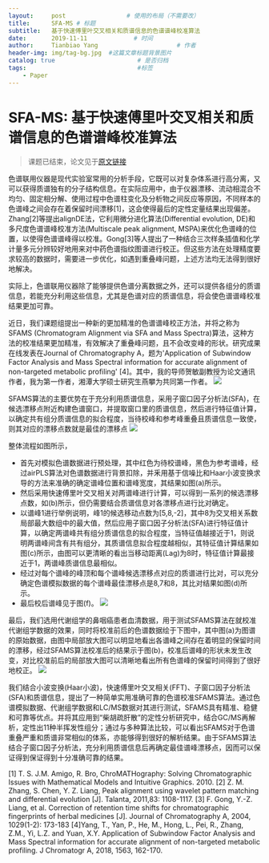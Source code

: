 ```yaml
---
layout:     post                 # 使用的布局（不需要改）
title:      SFA-MS # 标题 
subtitle:   基于快速傅里叶交叉相关和质谱信息的色谱谱峰校准算法
date:       2019-11-11             # 时间
author:     Tianbiao Yang                      # 作者
header-img: img/tag-bg.jpg  #这篇文章标题背景图片
catalog: true                       # 是否归档
tags:                               #标签
    - Paper
---
```


# SFA-MS: 基于快速傅里叶交叉相关和质谱信息的色谱谱峰校准算法

> 课题已结束，论文见于[原文链接](https://doi.org/10.1016/j.chroma.2018.05.071)

色谱联用仪器是现代实验室常用的分析手段，它既可以对复杂体系进行高分离，又可以获得质谱独有的分子结构信息。在实际应用中，由于仪器漂移、流动相混合不均匀、固定相分解、使用过程中色谱柱变化及分析物之间反应等原因，不同样本的色谱峰之间会存在着保留时间漂移[1]，这会使得最后的定性定量结果出现偏差。Zhang[2]等提出alignDE法，它利用微分进化算法(Differential evolution, DE)和多尺度色谱谱峰校准方法(Multiscale peak alignment, MSPA)来优化色谱峰的位置，以使得色谱谱峰得以校准。Gong[3]等人提出了一种结合三次样条插值和化学计量多元分辨较好地用来对中药色谱指纹图谱进行校正。但这些方法在处理精度要求较高的数据时，需要进一步优化，如遇到重叠峰问题，上述方法均无法得到很好地解决。

实际上，色谱联用仪器除了能够提供色谱分离数据之外，还可以提供各组分的质谱信息，若能充分利用这些信息，尤其是色谱对应的质谱信息，将会使色谱谱峰校准结果更加可靠。

近日，我们课题组提出一种新的更加精准的色谱谱峰校正方法，并将之称为SFAMS (Chromatogram Alignment via SFA and Mass Spectra)算法，这种方法的校准结果更加精准，有效解决了重叠峰问题，且不会改变峰的形状。研究成果在线发表在Journal of Chromatography A，题为'Application of Subwindow Factor Analysis and Mass Spectral information for accurate alignment of non-targeted metabolic profiling' [4]。其中，我的导师贺敏副教授为论文通讯作者，我为第一作者，湘潭大学硕士研究生燕攀为共同第一作者。
![](https://tva1.sinaimg.cn/large/008eGmZEgy1gpj1dc7605j30or0cj76w.jpg)

SFAMS算法的主要优势在于充分利用质谱信息，采用子窗口因子分析法(SFA)，在候选漂移点附近构建色谱窗口，并提取窗口里的质谱信息，然后进行特征值计算，以确定共有组分质谱信息的拟合程度，当待校峰和参考峰重叠且质谱信息一致使，则其对应的漂移点数就是最佳的漂移点
![](https://tva1.sinaimg.cn/large/008eGmZEgy1gpj1c5nbztj31aa0t0gsg.jpg)

整体流程如图所示，

* 首先对模拟色谱数据进行预处理，其中红色为待校谱峰，黑色为参考谱峰，经过airPLS算法对色谱数据进行背景扣除，并釆用基于信噪比和Haar小波变换求导的方法来准确的确定谱峰位置和谱峰宽度，其结果如图(a)所示。
* 然后采用快速傅里叶交叉相关对两谱峰进行计算，可以得到一系列的候选漂移点数，如(b)所示，但仍需要结合质谱信息对各漂移点进行比对确定。
* 以谱峰1进行举例说明，峰1的候选移动点数为[5,8,-2]，其中8为交叉相关系数局部最大数组中的最大值，然后应用子窗口因子分析法(SFA)进行特征值计算，以确定两谱峰共有组分质谱信息的拟合程度，当特征值越接近于1，则说明两谱峰间含有共有组分，其质谱信息拟合程度越相似，其特征值计算结果如图(c)所示，由图可以更清晰的看出当移动距离(Lag)为8时，特征值计算最接近于1，两谱峰质谱信息最相似。
* 经过对每个谱峰的峰顶和每个谱峰候选漂移点对应的质谱进行比对，可以充分确定色谱模拟数据的每个谱峰最佳漂移点是8,7和8，其比对结果如图(d)所示。
* 最后校后谱峰见于图(f)。
![](https://tva1.sinaimg.cn/large/008eGmZEly1gpj1m0bufcj31q20ssqf4.jpg)

最后，我们选用代谢组学的鼻咽癌患者血清数据，用于测试SFAMS算法在就校准代谢组学数据的效果，同时将校准前后的色谱数据绘于下图中，其中图(a)为图谱的原始数据，由图中局部放大图可以明显地看出各谱峰之间存在着明显的保留时间的漂移，经过SFAMS算法校准后的结果示于图(b)，校准后谱峰的形状未发生改变，对比校准前后的局部放大图可以清晰地看出所有色谱峰的保留时间得到了很好地校正。
![](https://tva1.sinaimg.cn/large/008eGmZEgy1gpj1ozzg0pj31hm0g1gso.jpg)

我们结合小波变换(Haar小波)，快速傅里叶交叉相关(FFT)、子窗口因子分析法(SFA)和质谱信息，提出了一种简单实用准确可靠的色谱校准SFAMS算法。通过色谱模拟数据、代谢组学数据和LC/MS数据对其进行测试，SFAMS具有精准、稳健和可靠等优点。并将其应用到“柴胡疏肝散”的定性分析研究中，结合GC/MS再解析，定性出11种半挥发性组分；通过与多种算法比较，可以看出SFAMS对于色谱重叠严重和质谱非常相似的体系，亦能够得到很好的解析结果。由于SFAMS算法结合子窗口因子分析法，充分利用质谱信息后再确定最佳谱峰漂移点，因而可以保证得到保证得到十分准确可靠的结果。

[1] T. S. J.M. Amigo, R. Bro, ChroMATHography: Solving Chromatographic Issues with Mathematical Models and Intuitive Graphics. 2010.
[2] Z. M. Zhang, S. Chen, Y. Z. Liang, Peak alignment using wavelet pattern matching and differential evolution [J]. Talanta, 2011,83: 1108-1117.
[3] F. Gong, Y.-Z. Liang, et al. Correction of retention time shifts for chromatographic fingerprints of herbal medicines [J]. Journal of Chromatography A, 2004, 1029(1-2): 173-183
[4]Yang, T., Yan, P., He, M., Hong, L., Pei, R., Zhang, Z.M., Yi, L.Z. and Yuan, X.Y. Application of Subwindow Factor Analysis and Mass Spectral information for accurate alignment of non-targeted metabolic profiling. J Chromatogr A, 2018, 1563, 162-170.
